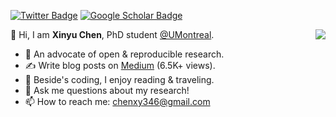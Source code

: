 [![Twitter Badge](https://img.shields.io/twitter/follow/chenxy346?style=social)](https://twitter.com/chenxy346)
[![Google Scholar Badge](https://img.shields.io/badge/Google-Scholar-blue)](https://scholar.google.com/citations?user=mCrW04wAAAAJ&hl=en)

<img align="right" src="https://github-readme-stats.vercel.app/api?username=xinychen&show_icons=true&icon_color=805AD5&text_color=718096&bg_color=ffffff&hide_title=true" />

👋 Hi, I am **Xinyu Chen**, PhD student [@UMontreal](https://twitter.com/UMontreal).

- 🌱 An advocate of open & reproducible research.
- ✍️ Write blog posts on [Medium](https://medium.com/@chenxy346_89582) (6.5K+ views).
- 🤔 Beside's coding, I enjoy reading & traveling.
- 💬 Ask me questions about my research!
- 📫 How to reach me: [chenxy346@gmail.com](chenxy346@gmail.com)
